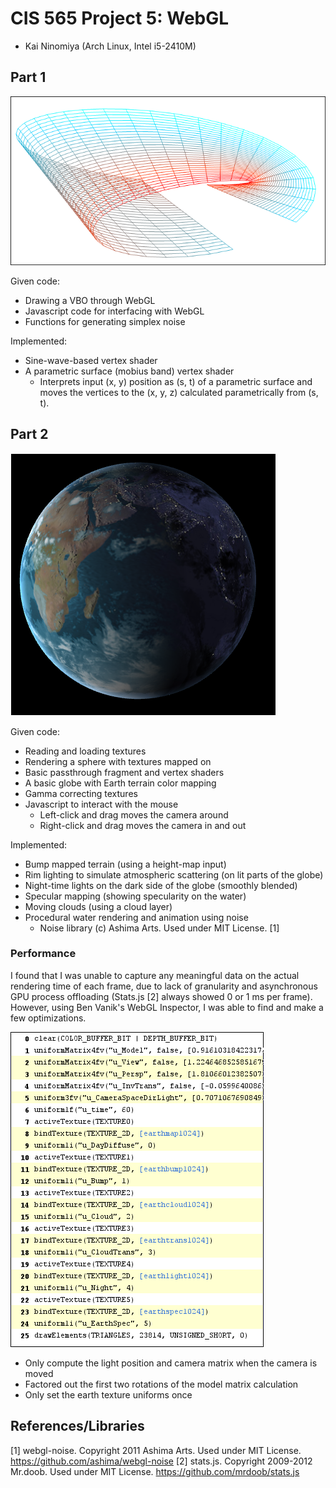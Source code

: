 CIS 565 Project 5: WebGL
========================

* Kai Ninomiya (Arch Linux, Intel i5-2410M)


Part 1
------

![](images/mobius.png)

Given code:

* Drawing a VBO through WebGL
* Javascript code for interfacing with WebGL
* Functions for generating simplex noise

Implemented:

* Sine-wave-based vertex shader
* A parametric surface (mobius band) vertex shader
  * Interprets input (x, y) position as (s, t) of a parametric surface and
    moves the vertices to the (x, y, z) calculated parametrically from (s, t).


Part 2
------

![](images/globe.png)

Given code:

* Reading and loading textures
* Rendering a sphere with textures mapped on
* Basic passthrough fragment and vertex shaders 
* A basic globe with Earth terrain color mapping
* Gamma correcting textures
* Javascript to interact with the mouse
  * Left-click and drag moves the camera around
  * Right-click and drag moves the camera in and out

Implemented:

* Bump mapped terrain (using a height-map input)
* Rim lighting to simulate atmospheric scattering (on lit parts of the globe)
* Night-time lights on the dark side of the globe (smoothly blended)
* Specular mapping (showing specularity on the water)
* Moving clouds (using a cloud layer)
* Procedural water rendering and animation using noise
  * Noise library (c) Ashima Arts. Used under MIT License. [1]

### Performance

I found that I was unable to capture any meaningful data on the actual
rendering time of each frame, due to lack of granularity and asynchronous GPU
process offloading (Stats.js [2] always showed 0 or 1 ms per frame).
However, using Ben Vanik's WebGL Inspector, I was able to find and make a few
optimizations.

![](images/globe_trace.png)

* Only compute the light position and camera matrix when the camera is moved
* Factored out the first two rotations of the model matrix calculation
* Only set the earth texture uniforms once


References/Libraries
--------------------

[1] webgl-noise. Copyright 2011 Ashima Arts. Used under MIT License.
    https://github.com/ashima/webgl-noise
[2] stats.js. Copyright 2009-2012 Mr.doob. Used under MIT License.
    https://github.com/mrdoob/stats.js
